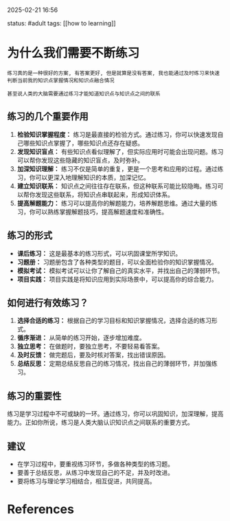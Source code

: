 2025-02-21    16:56

status: #adult 
tags: [[how to learning]]


# 为什么我们需要不断练习

```
练习真的是一种很好的方案, 有答案更好, 但是就算是没有答案, 我也能通过及时练习来快速判断当前我的知识点掌握情况和知识点融合情况

甚至说人类的大脑需要通过练习才能知道知识点与知识点之间的联系
```

## 练习的几个重要作用

1. **检验知识掌握程度：** 练习是最直接的检验方式。通过练习，你可以快速发现自己哪些知识点掌握了，哪些知识点还存在疑惑。
2. **发现知识盲点：** 有些知识点看似理解了，但实际应用时可能会出现问题。练习可以帮你发现这些隐藏的知识盲点，及时弥补。
3. **加深知识理解：** 练习不仅是简单的重复，更是一个思考和应用的过程。通过练习，你可以更深入地理解知识的本质，加深记忆。
4. **建立知识联系：** 知识点之间往往存在联系，但这种联系可能比较隐晦。练习可以帮你发现这些联系，将知识点串联起来，形成知识体系。
5. **提高解题能力：** 练习可以提高你的解题能力，培养解题思维。通过大量的练习，你可以熟练掌握解题技巧，提高解题速度和准确性。

## 练习的形式

- **课后练习：** 这是最基本的练习形式，可以巩固课堂所学知识。
- **习题册：** 习题册包含了各种类型的题目，可以全面检验你的知识掌握情况。
- **模拟考试：** 模拟考试可以让你了解自己的真实水平，并找出自己的薄弱环节。
- **项目实践：** 项目实践是将知识应用到实际场景中，可以提高你的综合能力。

## 如何进行有效练习？

1. **选择合适的练习：** 根据自己的学习目标和知识掌握情况，选择合适的练习形式。
2. **循序渐进：** 从简单的练习开始，逐步增加难度。
3. **独立思考：** 在做题时，要独立思考，不要轻易看答案。
4. **及时反馈：** 做完题后，要及时核对答案，找出错误原因。
5. **总结反思：** 定期总结反思自己的练习情况，找出自己的薄弱环节，并加强练习。

## 练习的重要性

练习是学习过程中不可或缺的一环。通过练习，你可以巩固知识，加深理解，提高能力。正如你所说，练习是人类大脑认识知识点之间联系的重要方式。

## 建议

- 在学习过程中，要重视练习环节，多做各种类型的练习题。
- 要善于总结反思，从练习中发现自己的不足，并及时改进。
- 要将练习与理论学习相结合，相互促进，共同提高。

# References

